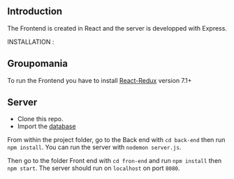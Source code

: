 ## Introduction
The Frontend is created in React and the server is developped with Express.

INSTALLATION :

## Groupomania 

To run the Frontend you have to install [React-Redux](https://react-redux.js.org/introduction/getting-started) version 7.1+ 

## Server 

- Clone this repo. 
- Import the [database](https://github.com/asmj7/AsmiyaJackiriya_7_29092021/blob/main/backend/config/database.js)

From within the project folder, go to the Back end with `cd back-end` then run `npm install`. You can run the server with `nodemon server.js`. 

Then go to the folder Front end with `cd fron-end` and run `npm install` then `npm start`. The server should run on `localhost` on port `8080`. 